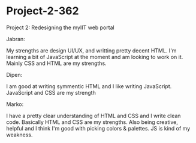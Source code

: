 # Project-2-362
Project 2: Redesigning the myIIT web portal

Jabran:

My strengths are design UI/UX, and writting pretty decent HTML. I'm learning a bit of JavaScript at the moment and am looking to work on it. Mainly CSS and HTML are my strengths.

Dipen: 

I am good at writing symmentic HTML and I like writing JavaScript. JavaScript and CSS are my strength

Marko:

I have a pretty clear understanding of HTML and CSS and I write clean code. Basically HTML and CSS are my strengths. Also being creative, helpful and I think I'm good with picking colors & palettes. JS is kind of my weakness.
